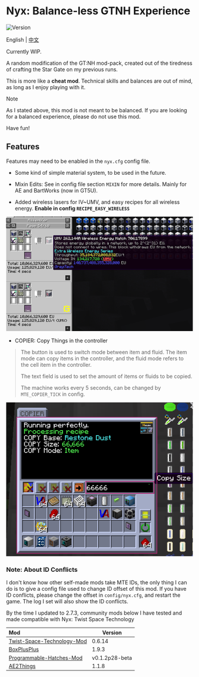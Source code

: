 # Nyx: Balance-less GTNH Experience

![Version](https://img.shields.io/badge/GTNH_Version-2.7.3-blue)

English | [中文](README-ZH.md)

Currently WIP.

A random modification of the GT:NH mod-pack, created out of the tiredness of crafting the Star Gate on my previous runs.

This is more like a **cheat mod**. Technical skills and balances are out of mind, as long as I enjoy playing with it.

> [!NOTE]
> As I stated above, this mod is not meant to be balanced.
> If you are looking for a balanced experience, please do not use this mod.
>
> Have fun!

## Features

Features may need to be enabled in the `nyx.cfg` config file.

- Some kind of simple material system, to be used in the future.

- Mixin Edits: See in config file section `MIXIN` for more details. Mainly for AE and BartWorks (now in GT5U).

- Added wireless lasers for IV~UMV, and easy recipes for all wireless energy. **Enable in config `RECIPE_EASY_WIRELESS`**

![easy_wireless](img/easy_wireless.png)

- COPIER: Copy Things in the controller

> The button is used to switch mode between item and fluid.
> The item mode can copy items in the controller, and the fluid mode refers to the cell item in the controller.
>
> The text field is used to set the amount of items or fluids to be copied.
>
> The machine works every 5 seconds, can be changed by `MTE_COPIER_TICK` in config.

![copier_1](img/copier_1.png)

### Note: About ID Conflicts

I don't know how other self-made mods take MTE IDs, the only thing I can do is to give a config file used
to change ID offset of this mod. If you have ID conflicts, please change the offset in `config/nyx.cfg`,
and restart the game. The log I set will also show the ID conflicts.

By the time I updated to 2.7.3, community mods below I have tested and made compatible with Nyx:
Twist Space Technology

| Mod                                                                              | Version        |
|:---------------------------------------------------------------------------------|----------------|
| [Twist-Space-Technology-Mod](https://github.com/Nxer/Twist-Space-Technology-Mod) | 0.6.14         |
| [BoxPlusPlus](https://github.com/RealSilverMoon/BoxPlusPlus)                     | 1.9.3          |
| [Programmable-Hatches-Mod](https://github.com/reobf/Programmable-Hatches-Mod)    | v0.1.2p28-beta |
| [AE2Things](https://github.com/asdflj/AE2Things)                                 | 1.1.8          |
